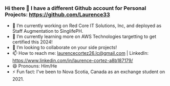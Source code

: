 ### Hi there 👋 I have a different Github account for Personal Projects: https://github.com/Laurence33


- 🔭 I’m currently working on Red Core IT Solutions, Inc, and deployed as Staff Augmentation to SinglifePH.
- 🌱 I’m currently learning more on AWS Technologies targetting to get certified this 2024!
- 👯 I’m looking to collaborate on your side projects!
- 📫 How to reach me: laurencecortez26.lc@gmail.com | LinkedIn: https://www.linkedin.com/in/laurence-cortez-a8b187179/
- 😄 Pronouns: Him/He
- ⚡ Fun fact: I've been to Nova Scotia, Canada as an exchange student on 2021.

<!--
- 🤔 I’m looking for help with ...
- 💬 Ask me about ...
--> 
